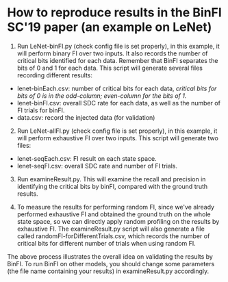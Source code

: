 # How to reproduce results in the BinFI SC'19 paper (an example on LeNet)

1. Run LeNet-binFI.py (check config file is set properly), in this example, it will perform binary FI over two inputs. It also records the number of critical bits identified for each data. Remember that BinFI separates the bits of 0 and 1 for each data. This script will generate several files recording different results:
- lenet-binEach.csv: number of critical bits for each data, *critical bits for bits of 0 is in the odd-column; even-column for the bits of 1.*
- lenet-binFI.csv: overall SDC rate for each data, as well as the number of FI trials for binFI.
- data.csv: record the injected data (for validation)

2. Run LeNet-allFI.py (check config file is set properly), in this example, it will perform exhaustive FI over two inputs. This script will generate two files:
- lenet-seqEach.csv: FI result on each state space.
- lenet-seqFI.csv: overall SDC rate and number of FI trials.

3. Run examineResult.py. This will examine the recall and precision in identifying the critical bits by binFI, compared with the ground truth results. 

4. To measure the results for performing random FI, since we've already performed exhaustive FI and obtained the ground truth on the whole state space, so we can directly apply random profiling on the results by exhaustive FI. The examineResult.py script will also generate a file called randomFI-forDifferentTrials.csv, which records the number of critical bits for different number of trials when using random FI.

The above process illustrates the overall idea on validating the results by BinFI. To run BinFI on other models, you should change some parameters (the file name containing your results) in examineResult.py accordingly.

